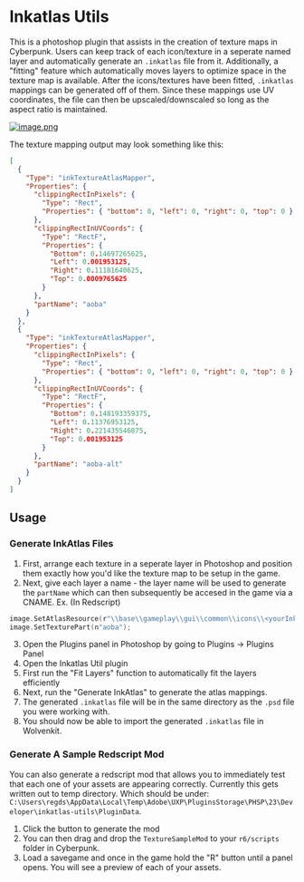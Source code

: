 # Inkatlas Utils
This is a photoshop plugin that assists in the creation of texture maps in Cyberpunk. Users can keep track of each icon/texture in a seperate named layer and automatically generate an `.inkatlas` file from it. Additionally, a "fitting" feature which automatically moves layers to optimize space in the texture map is available. After the icons/textures have been fitted, `.inkatlas` mappings can be generated off of them. Since these mappings use UV coordinates, the file can then be upscaled/downscaled so long as the aspect ratio is maintained. 

[![image.png](https://i.imgur.com/ANYQJO7.png)](https://i.imgur.com/ANYQJO7.png)

The texture mapping output may look something like this:
```json
[
  {
    "Type": "inkTextureAtlasMapper",
    "Properties": {
      "clippingRectInPixels": {
        "Type": "Rect",
        "Properties": { "bottom": 0, "left": 0, "right": 0, "top": 0 }
      },
      "clippingRectInUVCoords": {
        "Type": "RectF",
        "Properties": {
          "Bottom": 0.14697265625,
          "Left": 0.001953125,
          "Right": 0.11181640625,
          "Top": 0.0009765625
        }
      },
      "partName": "aoba"
    }
  },
  {
    "Type": "inkTextureAtlasMapper",
    "Properties": {
      "clippingRectInPixels": {
        "Type": "Rect",
        "Properties": { "bottom": 0, "left": 0, "right": 0, "top": 0 }
      },
      "clippingRectInUVCoords": {
        "Type": "RectF",
        "Properties": {
          "Bottom": 0.148193359375,
          "Left": 0.11376953125,
          "Right": 0.221435546875,
          "Top": 0.001953125
        }
      },
      "partName": "aoba-alt"
    }
  }
]
```

## Usage

### Generate InkAtlas Files
1. First, arrange each texture in a seperate layer in Photoshop and position them exactly how you'd like the texture map to be setup in the game.
2. Next, give each layer a name - the layer name will be used to generate the `partName` which can then subsequently be accesed in the game via a CNAME. 
Ex. (In Redscript)
```swift
image.SetAtlasResource(r"\\base\\gameplay\\gui\\common\\icons\\<yourInkAtlasName>.inkatlas");
image.SetTexturePart(n"aoba");
```
3. Open the Plugins panel in Photoshop by going to Plugins -> Plugins Panel
4. Open the Inkatlas Util plugin
5. First run the "Fit Layers" function to automatically fit the layers efficiently
6. Next, run the "Generate InkAtlas" to generate the atlas mappings.
7. The generated `.inkatlas` file will be in the same directory as the `.psd` file you were working with.
8. You should now be able to import the generated `.inkatlas` file in Wolvenkit.

### Generate A Sample Redscript Mod
You can also generate a redscript mod that allows you to immediately test that each one of your assets are appearing correctly. Currently this gets written out to temp directory. Which should be under: `C:\Users\regds\AppData\Local\Temp\Adobe\UXP\PluginsStorage\PHSP\23\Developer\inkatlas-utils\PluginData`. 

1. Click the button to generate the mod
2. You can then drag and drop the `TextureSampleMod` to your `r6/scripts` folder in Cyberpunk. 
3. Load a savegame and once in the game hold the "R" button until a panel opens. You will see a preview of each of your assets.
